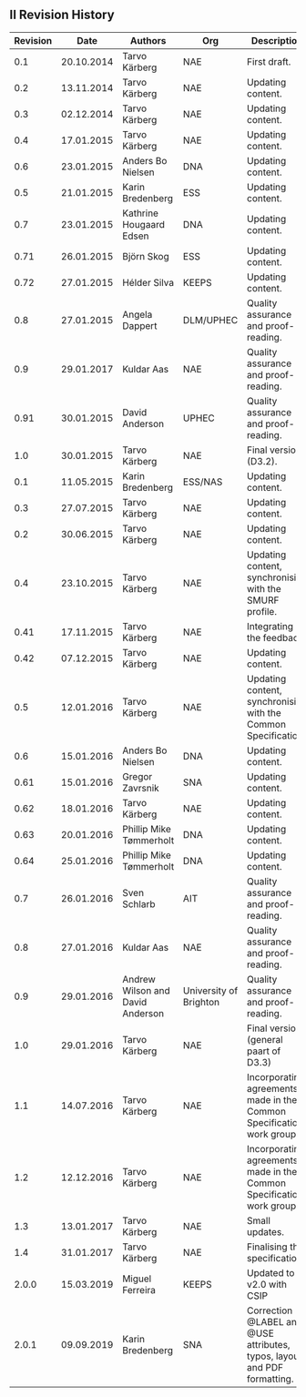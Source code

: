 
II Revision History
----------------

| Revision | Date | Authors | Org | Description        |
| -------- | ---- | ----- | --- | -------------------|
| 0.1   | 20.10.2014 | Tarvo Kärberg | NAE | First draft.  |
| 0.2   | 13.11.2014 | Tarvo Kärberg | NAE | Updating content. |
| 0.3   | 02.12.2014 | Tarvo Kärberg | NAE | Updating content.   |
| 0.4   | 17.01.2015 | Tarvo Kärberg | NAE | Updating content. |
| 0.6   | 23.01.2015 | Anders Bo Nielsen | DNA | Updating content. |
| 0.5   | 21.01.2015 | Karin Bredenberg | ESS | Updating content. |
| 0.7   | 23.01.2015 | Kathrine Hougaard Edsen | DNA | Updating content. |
| 0.71  | 26.01.2015 | Björn Skog | ESS | Updating content. |
| 0.72  | 27.01.2015 | Hélder Silva | KEEPS | Updating content. |
| 0.8   | 27.01.2015 | Angela Dappert | DLM/UPHEC | Quality assurance and proof-reading. |
| 0.9   | 29.01.2017 | Kuldar Aas | NAE | Quality assurance and proof-reading. |
| 0.91  | 30.01.2015 | David Anderson | UPHEC | Quality assurance and proof-reading. |
| 1.0   | 30.01.2015 | Tarvo Kärberg | NAE | Final version (D3.2). |
| 0.1   | 11.05.2015 | Karin Bredenberg | ESS/NAS | Updating content. |
| 0.3   | 27.07.2015 | Tarvo Kärberg | NAE | Updating content. |
| 0.2   | 30.06.2015 | Tarvo Kärberg | NAE | Updating content. |
| 0.4   | 23.10.2015 | Tarvo Kärberg | NAE | Updating content, synchronising with the SMURF profile. |
| 0.41  | 17.11.2015 | Tarvo Kärberg | NAE | Integrating the feedback. |
| 0.42  | 07.12.2015 | Tarvo Kärberg | NAE | Updating content. |
| 0.5   | 12.01.2016 | Tarvo Kärberg | NAE | Updating content, synchronising with the Common Specification. |
| 0.6   | 15.01.2016 | Anders Bo Nielsen | DNA | Updating content. |
| 0.61  | 15.01.2016 | Gregor Zavrsnik | SNA | Updating content. |
| 0.62  | 18.01.2016 | Tarvo Kärberg | NAE | Updating content. |
| 0.63  | 20.01.2016 | Phillip Mike Tømmerholt | DNA | Updating content. |
| 0.64  | 25.01.2016 | Phillip Mike Tømmerholt | DNA | Updating content. |
| 0.7   | 26.01.2016 | Sven Schlarb | AIT | Quality assurance and proof-reading. |
| 0.8   | 27.01.2016 | Kuldar Aas | NAE | Quality assurance and proof-reading. |
| 0.9   | 29.01.2016 | Andrew Wilson and David Anderson | University of Brighton | Quality assurance and proof-reading. |
| 1.0   | 29.01.2016 | Tarvo Kärberg | NAE | Final version (general paart of D3.3) |
| 1.1   | 14.07.2016 | Tarvo Kärberg | NAE | Incorporating agreements made in the Common Specification work group. |
| 1.2   | 12.12.2016 | Tarvo Kärberg | NAE | Incorporating agreements made in the Common Specification work group. |
| 1.3   | 13.01.2017 | Tarvo Kärberg | NAE | Small updates. |
| 1.4   | 31.01.2017 | Tarvo Kärberg | NAE | Finalising the specification. |
| 2.0.0 | 15.03.2019 | Miguel Ferreira | KEEPS | Updated to v2.0 with CSIP |
| 2.0.1 | 09.09.2019 | Karin Bredenberg | SNA | Correction @LABEL and @USE attributes, typos, layout and PDF formatting. |
